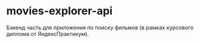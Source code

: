 # movies-explorer-api
Бэкенд часть для приложения по поиску фильмов (в рамках курсового диплома от ЯндексПрактикум).
